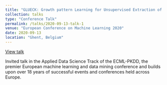 ```yaml
---
title: "GLUECK: Growth pattern Learning for Unsupervised Extraction of Cancer Kinetics "
collection: talks
type: "Conference Talk"
permalink: /talks/2020-09-13-talk-1
venue: "European Conference on Machine Learning 2020"
date: 2020-09-13
location: "Ghent, Belgium"
---
```


[View talk](https://slideslive.com/38932380)

Invited talk in the Applied Data Science Track of the ECML-PKDD, the premier European machine learning and data mining conference and builds upon over 18 years of successful events and conferences held across Europe.

<div id="presentation-embed-38932380"></div>
<script src='https://slideslive.com/embed_presentation.js'></script>
<script>
    embed = new SlidesLiveEmbed('presentation-embed-38932380', {
        presentationId: '38932380',
        autoPlay: true, // change to true to autoplay the embedded presentation
        verticalEnabled: true
    });
</script>
      
